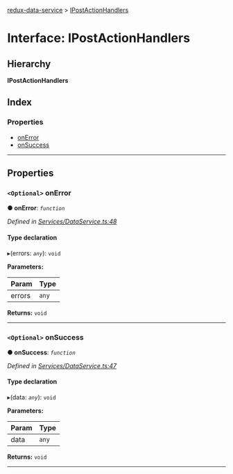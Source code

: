 [redux-data-service](../README.md) > [IPostActionHandlers](../interfaces/ipostactionhandlers.md)

# Interface: IPostActionHandlers

## Hierarchy

**IPostActionHandlers**

## Index

### Properties

* [onError](ipostactionhandlers.md#onerror)
* [onSuccess](ipostactionhandlers.md#onsuccess)

---

## Properties

<a id="onerror"></a>

### `<Optional>` onError

**● onError**: *`function`*

*Defined in [Services/DataService.ts:48](https://github.com/Rediker-Software/redux-data-service/blob/9bffbe1/src/Services/DataService.ts#L48)*

#### Type declaration
▸(errors: *`any`*): `void`

**Parameters:**

| Param | Type |
| ------ | ------ |
| errors | `any` |

**Returns:** `void`

___
<a id="onsuccess"></a>

### `<Optional>` onSuccess

**● onSuccess**: *`function`*

*Defined in [Services/DataService.ts:47](https://github.com/Rediker-Software/redux-data-service/blob/9bffbe1/src/Services/DataService.ts#L47)*

#### Type declaration
▸(data: *`any`*): `void`

**Parameters:**

| Param | Type |
| ------ | ------ |
| data | `any` |

**Returns:** `void`

___

